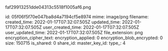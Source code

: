 faf29913251dde04313c5518f1005af6.png

id: 05f06f5f70e047ba8d4a7194cf5e8974
mime: image/png
filename: 
created_time: 2022-01-17T07:32:07.505Z
updated_time: 2022-01-17T07:32:07.505Z
user_created_time: 2022-01-17T07:32:07.505Z
user_updated_time: 2022-01-17T07:32:07.505Z
file_extension: png
encryption_cipher_text: 
encryption_applied: 0
encryption_blob_encrypted: 0
size: 150715
is_shared: 0
share_id: 
master_key_id: 
type_: 4